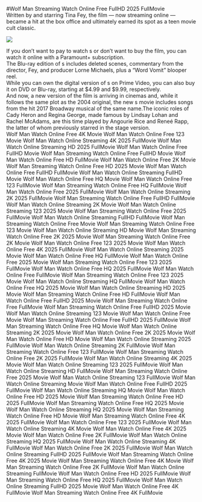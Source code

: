 #Wolf Man Streaming Watch Online Free FullHD 2025 FullMovie  
Written by and starring Tina Fey, the film — now streaming online — became a hit at the box office and ultimately earned its spot as a teen movie cult classic.  
  
[![](https://i.imgur.com/qSNzIqt.png)](https://movie.rssnews.media/jrdTAEWT.php)  
  
If you don’t want to pay to watch s or don’t want to buy the film, you can watch it online with a Paramount+ subscription.  
The Blu-ray edition of s includes deleted scenes, commentary from the director, Fey, and producer Lorne Michaels, plus a “Word Vomit” blooper reel.  
While you can own the digital version of s on Prime Video, you can also buy it on DVD or Blu-ray, starting at $4.99 and $9.99, respectively.  
And now, a new version of the film is arriving in cinemas and, while it follows the same plot as the 2004 original, the new s movie includes songs from the hit 2017 Broadway musical of the same name.The iconic roles of Cady Heron and Regina George, made famous by Lindsay Lohan and Rachel McAdams, are this time played by Angourie Rice and Reneé Rapp, the latter of whom previously starred in the stage version.  
Wolf Man Watch Online Free 4K Movie
Wolf Man Watch Online Free 123 Movie
Wolf Man Watch Online Streaming 4K 2025 FullMovie
Wolf Man Watch Online Streaming HD 2025 FullMovie
Wolf Man Watch Online Free FullHD Movie
Wolf Man Streaming Watch Online Free FullHD Movie
Wolf Man Watch Online Free HD FullMovie
Wolf Man Watch Online Free 2K Movie
Wolf Man Streaming Watch Online Free HD 2025 Movie
Wolf Man Watch Online Free FullHD FullMovie
Wolf Man Watch Online Streaming FullHD Movie
Wolf Man Watch Online Free HQ Movie
Wolf Man Watch Online Free 123 FullMovie
Wolf Man Streaming Watch Online Free HQ FullMovie
Wolf Man Watch Online Free 2025 FullMovie
Wolf Man Watch Online Streaming 2K 2025 FullMovie
Wolf Man Streaming Watch Online Free FullHD FullMovie
Wolf Man Watch Online Streaming 2K Movie
Wolf Man Watch Online Streaming 123 2025 Movie
Wolf Man Streaming Watch Online Free 2025 FullMovie
Wolf Man Watch Online Streaming FullHD FullMovie
Wolf Man Streaming Watch Online Free Movie
Wolf Man Streaming Watch Online Free 123 Movie
Wolf Man Watch Online Streaming HD Movie
Wolf Man Streaming Watch Online Free 2K 2025 Movie
Wolf Man Streaming Watch Online Free 2K Movie
Wolf Man Watch Online Free 123 2025 Movie
Wolf Man Watch Online Free 4K 2025 FullMovie
Wolf Man Watch Online Streaming 2025 Movie
Wolf Man Watch Online Free HQ FullMovie
Wolf Man Watch Online Free 2025 Movie
Wolf Man Streaming Watch Online Free 123 2025 FullMovie
Wolf Man Watch Online Free HQ 2025 FullMovie
Wolf Man Watch Online Free FullMovie
Wolf Man Streaming Watch Online Free 123 2025 Movie
Wolf Man Watch Online Streaming HQ FullMovie
Wolf Man Watch Online Free HQ 2025 Movie
Wolf Man Watch Online Streaming HD 2025 Movie
Wolf Man Streaming Watch Online Free HD FullMovie
Wolf Man Watch Online Free FullHD 2025 Movie
Wolf Man Streaming Watch Online Free FullMovie
Wolf Man Streaming Watch Online Free FullHD 2025 Movie
Wolf Man Watch Online Streaming 123 Movie
Wolf Man Watch Online Free Movie
Wolf Man Streaming Watch Online Free FullHD 2025 FullMovie
Wolf Man Streaming Watch Online Free HQ Movie
Wolf Man Watch Online Streaming 2K 2025 Movie
Wolf Man Watch Online Free 2K 2025 Movie
Wolf Man Watch Online Free HD Movie
Wolf Man Watch Online Streaming 2025 FullMovie
Wolf Man Watch Online Streaming 2K FullMovie
Wolf Man Streaming Watch Online Free 123 FullMovie
Wolf Man Streaming Watch Online Free 2K 2025 FullMovie
Wolf Man Watch Online Streaming 4K 2025 Movie
Wolf Man Watch Online Streaming 123 2025 FullMovie
Wolf Man Watch Online Streaming HD FullMovie
Wolf Man Streaming Watch Online Free 2025 Movie
Wolf Man Watch Online Streaming 123 FullMovie
Wolf Man Watch Online Streaming Movie
Wolf Man Watch Online Free FullHD 2025 FullMovie
Wolf Man Watch Online Streaming HQ Movie
Wolf Man Watch Online Free HD 2025 Movie
Wolf Man Streaming Watch Online Free HD 2025 FullMovie
Wolf Man Streaming Watch Online Free HQ 2025 Movie
Wolf Man Watch Online Streaming HQ 2025 Movie
Wolf Man Streaming Watch Online Free HD Movie
Wolf Man Streaming Watch Online Free 4K 2025 FullMovie
Wolf Man Watch Online Free 123 2025 FullMovie
Wolf Man Watch Online Streaming 4K Movie
Wolf Man Watch Online Free 4K 2025 Movie
Wolf Man Watch Online Free 2K FullMovie
Wolf Man Watch Online Streaming HQ 2025 FullMovie
Wolf Man Watch Online Streaming 4K FullMovie
Wolf Man Watch Online Free 2K 2025 FullMovie
Wolf Man Watch Online Streaming FullHD 2025 FullMovie
Wolf Man Streaming Watch Online Free 4K 2025 Movie
Wolf Man Streaming Watch Online Free 4K Movie
Wolf Man Streaming Watch Online Free 2K FullMovie
Wolf Man Watch Online Streaming FullMovie
Wolf Man Watch Online Free HD 2025 FullMovie
Wolf Man Streaming Watch Online Free HQ 2025 FullMovie
Wolf Man Watch Online Streaming FullHD 2025 Movie
Wolf Man Watch Online Free 4K FullMovie
Wolf Man Streaming Watch Online Free 4K FullMovie